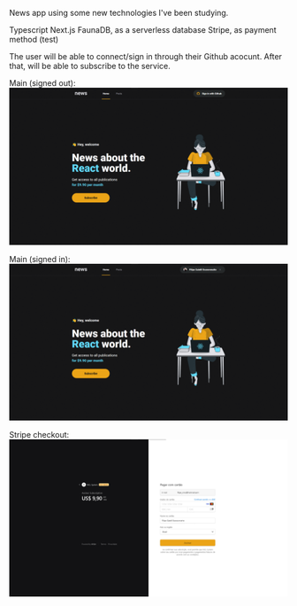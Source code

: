 News app using some new technologies I've been studying.

Typescript
Next.js
FaunaDB, as a serverless database
Stripe, as payment method (test)

The user will be able to connect/sign in through their Github acocunt.
After that, will be able to subscribe to the service.

Main (signed out):
![alt text](https://github.com/lpegs/news/blob/main/public/images/main_signed_out.png?raw=true)

Main (signed in):
![alt text](https://github.com/lpegs/news/blob/main/public/images/main_signed_in.png?raw=true)

Stripe checkout:
![alt text](https://github.com/lpegs/news/blob/main/public/images/stripe_checkout.png?raw=true)